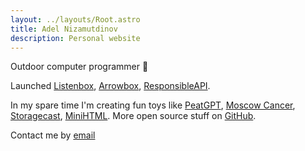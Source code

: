 ```yaml
---
layout: ../layouts/Root.astro
title: Adel Nizamutdinov
description: Personal website
---
```


Outdoor computer programmer 🍜

Launched
[Listenbox](https://listenbox.app),
[Arrowbox](https://arrowbox.co),
[ResponsibleAPI](https://responsibleapi.com).

In my spare time I'm creating fun toys like
[PeatGPT](https://peatgpt.pages.dev),
[Moscow Cancer](https://moscow-cancer.vercel.app),
[Storagecast](https://storagecast.vercel.app),
[MiniHTML](https://minihtml.pages.dev/).
More open source stuff on [GitHub](https://github.com/meoyawn).

Contact me by [email](mailto:mail@adelnz.com)
